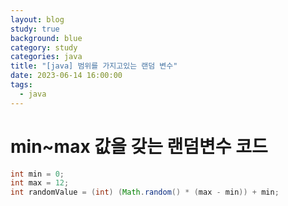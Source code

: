 ```yaml
---
layout: blog
study: true
background: blue
category: study
categories: java
title: "[java] 범위를 가지고있는 랜덤 변수"
date: 2023-06-14 16:00:00
tags:
  - java
---
```


# min~max 값을 갖는 랜덤변수 코드

```java
int min = 0;
int max = 12;
int randomValue = (int) (Math.random() * (max - min)) + min;
```
